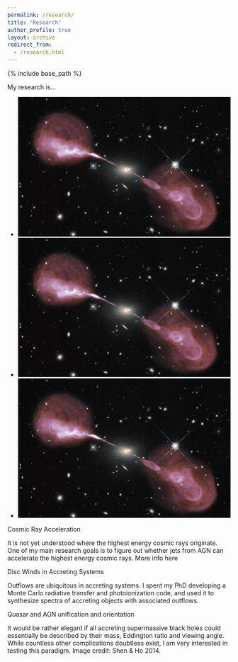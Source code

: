 ```yaml
---
permalink: /research/
title: "Research"
author_profile: true
layout: archive
redirect_from: 
  - /research.html
---
```

{% include base_path %}

<script src="assets/js/md-gallery.js"></script>

My research is...

* ![Image 1](images/her_a.png)
* ![Image 2](images/her_a.png)
* ![Image 3](images/her_a.png)

<script>
    md_gallery();
</script>

Cosmic Ray Acceleration

It is not yet understood where the highest energy cosmic rays originate. One of my main research goals is to figure out whether jets from AGN can accelerate the highest energy cosmic rays. More info here

Disc Winds in Accreting Systems

Outflows are ubiquitous in accreting systems. I spent my PhD developing a Monte Carlo radiative transfer and photoionization code, and used it to synthesize spectra of accreting objects with associated outflows.


Quasar and AGN unification and orientation

It would be rather elegant if all accreting supermassive black holes could essentially be described by their mass, Eddington ratio and viewing angle. While countless other complications doubtless exist, I am very interested in testing this paradigm. Image credit: Shen & Ho 2014.
